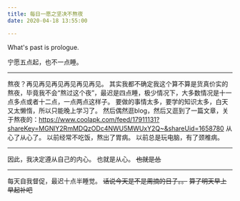 ```yaml
---
title: 每日一愿之坚决不熬夜
date: 2020-04-18 13:55:00

---
```

What's past is prologue.

<!--more-->宁愿五点起，也不一点睡。


----------


熬夜？再见再见再见再见再见再见。
其实我都不确定我这个算不算是货真价实的熬夜，毕竟我不会“熬过这个夜”，最迟是四点睡，极少情况下，大多数情况是十一点多点或者十二点，一点两点这样子。
要做的事情太多，要学的知识太多，白天又太懒惰，所以只能晚上学习了。
然后偶然逛blog，然后又逛到了一篇文章，关于熬夜的：<https://www.coolapk.com/feed/17911131?shareKey=MGNlY2RmMDQzODc4NWU5MWUxY2Q~&shareUid=1658780>
从心了从心了。
以前经常不吃饭，熬出了胃病。
以前总是玩电脑，有了颈椎病。


----------
因此，我决定遵从自己的内心。
也就是从心。
~~也就是怂~~


----------
每天自我督促，最迟十点半睡觉。
~~话说今天是不是周摘的日子。。~~
~~算了明天早上早起补吧~~